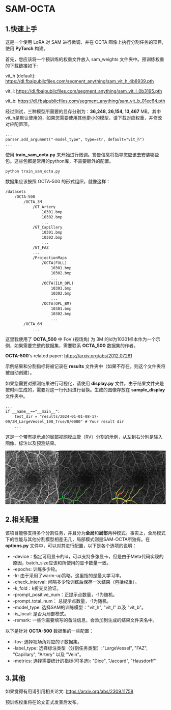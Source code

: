 # SAM-OCTA


## 1.快速上手

这是一个使用 LoRA 对 SAM 进行微调，并在 OCTA 图像上执行分割任务的项目, 使用 **PyTorch** 构建。


首先，您应该将一个预训练的权重文件放入 sam_weights 文件夹中。预训练权重的下载链接如下:

vit_h (default): https://dl.fbaipublicfiles.com/segment_anything/sam_vit_h_4b8939.pth 

vit_l: https://dl.fbaipublicfiles.com/segment_anything/sam_vit_l_0b3195.pth

vit_b: https://dl.fbaipublicfiles.com/segment_anything/sam_vit_b_01ec64.pth

经过测试，三种模型所需要的显存分别为：**36,248, 26,154, 13,467** MB。其中vit_h是默认使用的，如果您需要使用其他更小的模型，请下载对应权重，并修改对应配置项。

    ...
    parser.add_argument("-model_type", type=str, default="vit_h")
    ...

使用 **train_sam_octa.py** 来开始进行微调。警告信息将指导您应该去安装哪些包。这些包都是常用的python库，不需要额外的配置。

    python train_sam_octa.py

数据集应该按照 OCTA-500 的形式组织，就像这样：

    /datasets
        /OCTA-500
            /OCTA_3M
                /GT_Artery
                    10301.bmp
                    10302.bmp
                    ...
                /GT_Capillary
                    10301.bmp
                    10302.bmp
                    ...
                /GT_FAZ
                ...
                /ProjectionMaps
                    /OCTA(FULL)
                        10301.bmp
                        10302.bmp
                        ...
                    /OCTA(ILM_OPL)
                        10301.bmp
                        10302.bmp
                        ...
                    /OCTA(OPL_BM)
                        10301.bmp
                        10302.bmp
                        ...
            /OCTA_6M
                ...

这里我使用了 **OCTA_500** 中 FoV (视场角) 为 3M 的id为10301样本作为一个示例，如果需要完整的数据集，需要联系 **OCTA_500** 数据集的作者。

**OCTA-500**'s related paper: https://arxiv.org/abs/2012.07261

示例结果和分割指标将被记录在 **results** 文件夹中（如果不存在，则这个文件夹将被自动创建）。

如果您需要对预测结果进行可视化，请使用 **display.py** 文件。由于结果文件夹是按时间生成的，需要对这一行代码进行替换。生成的图像存放在 **sample_display** 文件夹中。

    ...
    if __name__=="__main__":
        test_dir = "results/2024-01-01-08-17-09/3M_LargeVessel_100_True/0/0000" # Your result dir
        ...

这是一个带有提示点的局部视网膜血管（RV）分割的示例，从左到右分别是输入图像、标注以及预测结果。

![Sample](./figures/sample.png)


## 2.相关配置

该项目能够支持多个分割任务，并且分为**全局**和**局部**两种模式。事实上，全局模式下的性能与其他分割模型相差无几，局部模式则是SAM-OCTA所独有。在 **options.py** 文件中，可以对其进行配置，以下是各个选项的说明：

* -device：指定可用显卡的id，可以支持多张显卡，但是由于Meta代码实现的原因，batch_size应该和所使用的显卡数量一致。
* -epochs: 训练多少轮。
* -lr: 由于采用了warm-up策略，这里指的是最大学习率。
* -check_interval: 间隔多少轮训练后保存一次结果（包括权重）。
* -k_fold：k折交叉验证。
* -prompt_positive_num：正提示点数量，-1为随机。
* -prompt_total_num： 总提示点数量，-1为随机。
* -model_type: 选择SAM的训练模型："vit_h", "vit_l" 以及 "vit_b"。
* -is_local: 是否为局部模式。
* -remark: 一些你需要填写的备注信息，会添加到生成的结果文件夹名中。

以下是针对 **OCTA-500** 数据集的一些配置：
* -fov: 选择视场角对应的子数据集。
* -label_type: 选择标注类型（分割任务类型）:"LargeVessel", "FAZ", "Capillary", "Artery" 以及 "Vein"。
* -metrics: 选择需要统计的指标(可多选): "Dice", "Jaccard", "Hausdorff"


## 3.其他

如果觉得有用请引用相关论文: https://arxiv.org/abs/2309.11758

预训练权重将在论文正式发表后发布。